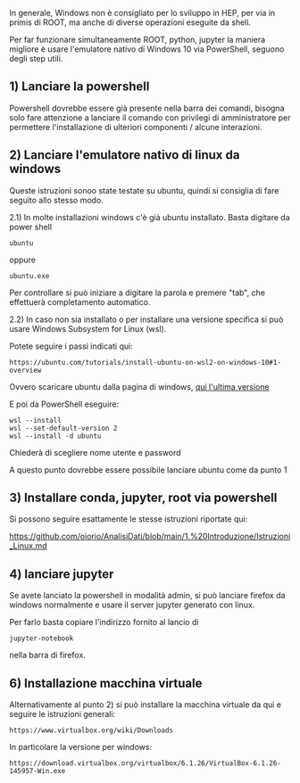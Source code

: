 In generale, Windows non è consigliato per lo sviluppo in HEP, per via in primis di ROOT, ma anche di diverse operazioni eseguite da shell. 

Per far funzionare simultaneamente ROOT, python, jupyter la maniera migliore è usare l'emulatore nativo di Windows 10 via PowerShell, seguono degli step utili.

## 1) Lanciare la powershell

Powershell dovrebbe essere già presente nella barra dei comandi, bisogna solo fare attenzione a lanciare il comando con privilegi di amministratore per permettere l'installazione di ulteriori componenti / alcune interazioni.

## 2) Lanciare l'emulatore nativo di linux da windows

Queste istruzioni sonoo state testate su ubuntu, quindi si consiglia di fare seguito allo stesso modo.

2.1) In molte installazioni windows c'è già ubuntu installato. Basta digitare da power shell
    
    ubuntu 

oppure

    ubuntu.exe
    
Per controllare si può iniziare a digitare la parola e premere "tab", che effettuerà completamento automatico.

2.2) In caso non sia installato o per installare una versione specifica si può usare Windows Subsystem for Linux (wsl). 

Potete seguire i passi indicati qui:

    https://ubuntu.com/tutorials/install-ubuntu-on-wsl2-on-windows-10#1-overview

Ovvero scaricare ubuntu dalla pagina di windows, [qui l'ultima versione](https://apps.microsoft.com/store/detail/ubuntu/9PDXGNCFSCZV?hl=en-us&gl=us&rtc=1&activetab=pivot%3Aoverviewtab)

E poi da PowerShell eseguire:

    wsl --install
    wsl --set-default-version 2
    wsl --install -d ubuntu

Chiederà di scegliere nome utente e password

A questo punto dovrebbe essere possibile lanciare ubuntu come da punto 1

## 3) Installare conda, jupyter, root via powershell

Si possono seguire esattamente le stesse istruzioni riportate qui:

https://github.com/oiorio/AnalisiDati/blob/main/1.%20Introduzione/Istruzioni_Linux.md

## 4) lanciare jupyter

Se avete lanciato la powershell in modalità admin, si può lanciare firefox da windows normalmente e usare il server jupyter generato con linux.

Per farlo basta copiare l'indirizzo fornito al lancio di 

    jupyter-notebook
 
nella barra di firefox.

## 6) Installazione macchina virtuale

Alternativamente al punto 2) si può installare la macchina virtuale da qui e seguire le istruzioni generali:

    https://www.virtualbox.org/wiki/Downloads

In particolare la versione per windows:

    https://download.virtualbox.org/virtualbox/6.1.26/VirtualBox-6.1.26-145957-Win.exe
